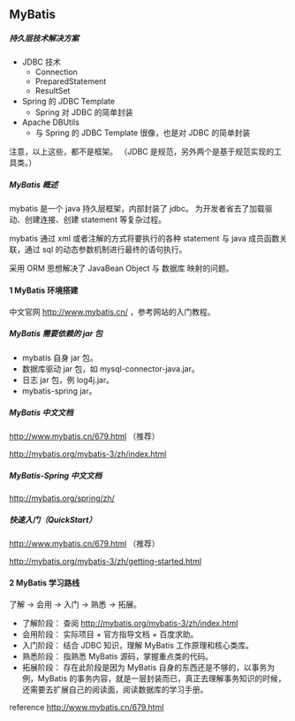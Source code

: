 ## MyBatis

##### 持久层技术解决方案
* JDBC 技术
    * Connection
    * PreparedStatement
    * ResultSet
* Spring 的 JDBC Template
    * Spring 对 JDBC 的简单封装
* Apache DBUtils
    * 与 Spring 的 JDBC Template 很像，也是对 JDBC 的简单封装

注意，以上这些，都不是框架。 （JDBC 是规范，另外两个是基于规范实现的工具类。）

##### MyBatis 概述
mybatis 是一个 java 持久层框架，内部封装了 jdbc。 为开发者省去了加载驱动、创建连接、创建 statement 等复杂过程。

mybatis 通过 xml 或者注解的方式将要执行的各种 statement 与 java 成员函数关联，通过 sql 的动态参数机制进行最终的语句执行。

采用 ORM 思想解决了 JavaBean Object 与 数据库 映射的问题。

#### 1 MyBatis 环境搭建
中文官网 http://www.mybatis.cn/ ，参考网站的入门教程。

##### MyBatis 需要依赖的 jar 包
* mybatis 自身 jar 包。
* 数据库驱动 jar 包，如 mysql-connector-java.jar。
* 日志 jar 包，例 log4j.jar。
* mybatis-spring jar。

##### MyBatis 中文文档
http://www.mybatis.cn/679.html （推荐）

http://mybatis.org/mybatis-3/zh/index.html

##### MyBatis-Spring 中文文档
http://mybatis.org/spring/zh/

##### 快速入门（QuickStart）
http://www.mybatis.cn/679.html （推荐）

http://mybatis.org/mybatis-3/zh/getting-started.html

#### 2 MyBatis 学习路线
了解 -> 会用 -> 入门 -> 熟悉 -> 拓展。

* 了解阶段： 查阅 http://mybatis.org/mybatis-3/zh/index.html
* 会用阶段： 实际项目 + 官方指导文档 + 百度求助。
* 入门阶段： 结合 JDBC 知识，理解 MyBatis 工作原理和核心类库。
* 熟悉阶段： 指熟悉 MyBatis 源码，掌握重点类的代码。
* 拓展阶段： 存在此阶段是因为 MyBatis 自身的东西还是不够的，以事务为例，MyBatis 的事务内容，就是一层封装而已，真正去理解事务知识的时候，还需要去扩展自己的阅读面，阅读数据库的学习手册。

reference http://www.mybatis.cn/679.html
